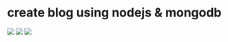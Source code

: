 # create blog using nodejs & mongodb

![](https://img.shields.io/badge/nodejs-8.11.2-green.svg)
![](https://img.shields.io/badge/mongodb-3.4.15-green.svg)
![](https://img.shields.io/badge/expressjs-4.16-green.svg)
